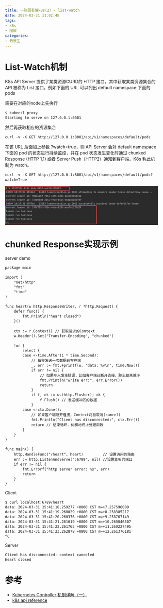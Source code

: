 ```yaml
---
title: 一张图看懂k8s(2) - list-watch
date: 2024-03-31 11:02:48
tags:
- k8s
- 图解
categories:
- 云原生
---
```

<!-- toc -->
# List-Watch机制
K8s API Server 提供了某类资源CURD的 HTTP 接口，其中获取某类资源集合的 API 被称为 List 接口。例如下面的 URL 可以列出 default namespace 下面的 pods

需要在对应的node上先执行
```shell
$ kubectl proxy
Starting to serve on 127.0.0.1:8001
```
然后再获取相应的资源集合
```shell 
curl -v -X GET http://127.0.0.1:8001/api/v1/namespaces/default/pods
```

在该 URL 后面加上参数 ?watch=true，则 API Server 会对 default namespace 下面的 pod 的状态进行持续监控，并在 pod 状态发生变化时通过 chunked Response (HTTP 1.1) 或者 Server Push（HTTP2）通知到客户端。K8s 称此机制为 watch。

```shell
curl -v -X GET http://127.0.0.1:8001/api/v1/namespaces/default/pods?watch=True
```


![alt text](image.png)
# chunked Response实现示例
server demo 
```golang
package main

import (
	"net/http"
	"fmt"
	"time"
)

func heart(w http.ResponseWriter, r *http.Request) {
	defer func() {
		fmt.Println("heart closed")
	}()

	ctx := r.Context() // 获取请求的Context
	w.Header().Set("Transfer-Encoding", "chunked")

	for {
		select {
		case <-time.After(1 * time.Second):
			// 每秒发送一次数据到客户端
			_, err := fmt.Fprintf(w, "data: %v\n", time.Now())
			if err != nil {
				// 如果写入发生错误，比如客户端已断开连接，那么结束循环
				fmt.Println("write err:", err.Error())
				return
			}
			if f, ok := w.(http.Flusher); ok {
				f.Flush() // 发送缓冲区的数据
			}
		case <-ctx.Done():
			// 如果客户端断开连接，Context将被取消(cancel)
			fmt.Println("Client has disconnected:", ctx.Err())
			return // 结束循环，优雅地终止处理函数
		}
	}
}

func main() {
	http.HandleFunc("/heart", heart)         // 设置访问的路由
	err := http.ListenAndServe(":6789", nil) //设置监听的端口
	if err != nil {
		fmt.Errorf("http server error: %s", err)
		return
	}
}
```
Client
```shell
$ curl localhost:6789/heart
data: 2024-03-31 15:41:18.259277 +0800 CST m=+7.257596089
data: 2024-03-31 15:41:19.260029 +0800 CST m=+8.258385217
data: 2024-03-31 15:41:20.260376 +0800 CST m=+9.258767149
data: 2024-03-31 15:41:21.261619 +0800 CST m=+10.260046307
data: 2024-03-31 15:41:22.261765 +0800 CST m=+11.260227495
data: 2024-03-31 15:41:23.262878 +0800 CST m=+12.261376181
^C
```
Server
```shell
Client has disconnected: context canceled
heart closed
```
# 参考
- [Kubernetes Controller 机制详解（一）](https://www.zhaohuabing.com/post/2023-03-09-how-to-create-a-k8s-controller/)
- [k8s api reference](https://kubernetes.io/docs/reference/generated/kubernetes-api/v1.26/)